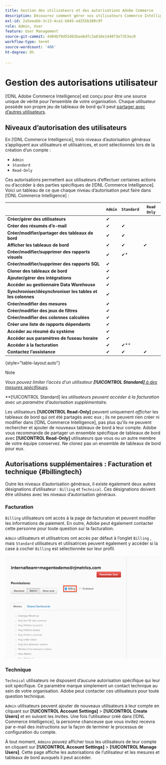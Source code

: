 ```yaml
---
title: Gestion des utilisateurs et des autorisations Adobe Commerce
description: Découvrez comment gérer vos utilisateurs Commerce Intelligence.
exl-id: 2a5eeabb-3c13-4ca1-b845-ed255b389c9f
role: Admin, User
feature: User Management
source-git-commit: 4d04b79d55d02bee6dfc3a810e144073e7353ec0
workflow-type: tm+mt
source-wordcount: '406'
ht-degree: 0%

---
```


# Gestion des autorisations utilisateur

[!DNL Adobe Commerce Intelligence] est conçu pour être une source unique de vérité pour l’ensemble de votre organisation. Chaque utilisateur possède son propre jeu de tableaux de bord qu’il peut [partager avec d’autres utilisateurs](../../data-user/dashboards/share-dashboard-with-users.md).

## Niveaux d’autorisation des utilisateurs

En [!DNL Commerce Intelligence], trois niveaux d’autorisation généraux s’appliquent aux utilisateurs et utilisatrices, et sont sélectionnés lors de la création d’un compte :

* `Admin`
* `Standard`
* `Read-Only`

Ces autorisations permettent aux utilisateurs d’effectuer certaines actions ou d’accéder à des parties spécifiques de [!DNL Commerce Intelligence]. Voici un tableau de ce que chaque niveau d’autorisation peut faire dans [!DNL Commerce Intelligence] :

|   | `Admin` | `Standard` | `Read Only` |
| -----|-----|-----|----|
| **Créer/gérer des utilisateurs** | ✔ |   |   |
| **Créer des résumés d’e-mail** | ✔ | ✔ |   |
| **Créer/modifier/partager des tableaux de bord** | ✔ | ✔ |   |
| **Afficher les tableaux de bord** | ✔ | ✔ | ✔ |
| **Créer/modifier/supprimer des rapports visuels** | ✔ | ✔* |   |
| **Créer/modifier/supprimer des rapports SQL** | ✔ |  |   |
| **Cloner des tableaux de bord** | ✔ |   |   |
| **Ajouter/gérer des intégrations** | ✔ |   |   |
| **Accéder au gestionnaire Data Warehouse** | ✔ |   |   |
| **Synchroniser/désynchroniser les tables et les colonnes** | ✔ |   |   |
| **Créer/modifier des mesures** | ✔ |   |   |
| **Créer/modifier des jeux de filtres** | ✔ |   |   |
| **Créer/modifier des colonnes calculées** | ✔ |   |   |
| **Créer une liste de rapports dépendants** | ✔ |   |   |
| **Accéder au résumé du système** | ✔ |   |   |
| **Accéder aux paramètres de fuseau horaire** | ✔ |   |   |
| **Accéder à la facturation** | ✔ | ✔** |   |
| **Contactez l’assistance** | ✔ | ✔ | ✔ |

{style="table-layout:auto"}

>[!NOTE]
>
>_Vous pouvez limiter l’accès d’un utilisateur **[!UICONTROL Standard]**&#x200B;[&#x200B; à des mesures spécifiques](../../administrator/user-management/restrict-metric-access.md)._
>
>**[!UICONTROL Standard] _les utilisateurs peuvent accéder à la facturation avec un paramètre d’autorisation supplémentaire._
>
>Les utilisateurs **[!UICONTROL Read-Only]** peuvent uniquement _afficher_ les tableaux de bord qui ont été partagés avec eux ; ils ne peuvent rien créer ni modifier dans [!DNL Commerce Intelligence], pas plus qu’ils ne peuvent rechercher et ajouter de nouveaux tableaux de bord à leur compte. Adobe vous recommande de partager un ensemble spécifique de tableaux de bord avec **[!UICONTROL Read-Only]** utilisateurs que vous ou un autre membre de votre équipe conservez. Ne clonez pas un ensemble de tableaux de bord pour eux.

## Autorisations supplémentaires : Facturation et technique {#billingtech}

Outre les niveaux d’autorisation généraux, il existe également deux autres désignations d’utilisateur : `Billing` et `Technical`. Ces désignations doivent être utilisées avec les niveaux d’autorisation généraux.

### Facturation

`Billing` utilisateurs ont accès à la page de facturation et peuvent modifier les informations de paiement. En outre, Adobe peut également contacter cette personne pour toute question sur la facturation.

`Admin` utilisateurs et utilisatrices ont accès par défaut à l’onglet `Billing` , mais `Standard` utilisateurs et utilisatrices peuvent également y accéder si la case à cocher `Billing` est sélectionnée sur leur profil.

![Page Facturation](../../assets/billing.png)<!--{: width="550" height="363"}-->

### Technique

`Technical` utilisateurs ne disposent d’aucune autorisation spécifique qui leur soit spécifique. Ce paramètre marque simplement un contact technique au sein de votre organisation. Adobe peut contacter ces utilisateurs pour toute question technique.

`Admin` utilisateurs peuvent ajouter de nouveaux utilisateurs à leur compte en cliquant sur **[!UICONTROL Account Settings]** > **[!UICONTROL Create Users]** et en suivant les invites. Une fois l’utilisateur créé dans [!DNL Commerce Intelligence], la personne chanceuse que vous invitez recevra par e-mail des instructions sur la façon de terminer le processus de configuration du compte.

À tout moment, `Admins` pouvez afficher tous les utilisateurs de leur compte en cliquant sur **[!UICONTROL Account Settings]** > **[!UICONTROL Manage Users]**. Cette page affiche les autorisations de l’utilisateur et les mesures et tableaux de bord auxquels il peut accéder.
